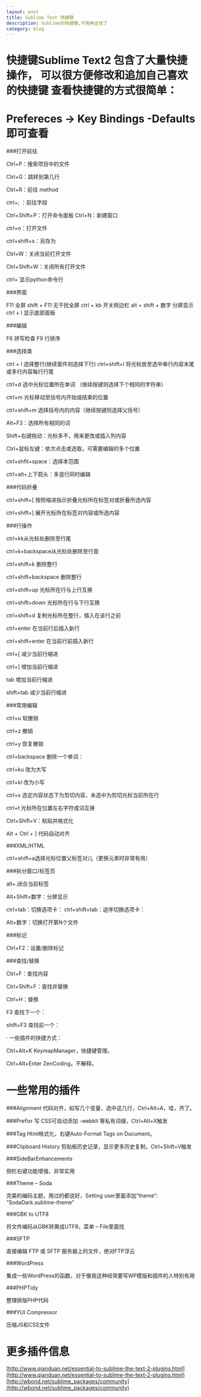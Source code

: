```yaml
---
layout: post
title: Sublime Text 快捷键
description: Sublime的快捷键,不用再去找了
category: blog
---
```


快捷键Sublime Text2 包含了大量快捷操作， 可以很方便修改和追加自己喜欢的快捷键
查看快捷键的方式很简单：
=============================================================================
Prefereces -> Key Bindings -Defaults即可查看
=============================================================================

###打开前往

Ctrl+P：搜索项目中的文件

Ctrl+G：跳转到第几行

Ctrl+R：前往 method

ctrl+; ：前往字段

Ctrl+Shift+P：打开命令面板
Ctrl+N：新建窗口

ctrl+o：打开文件

ctrl+shift+s：另存为

Ctrl+W：关闭当前打开文件

Ctrl+Shift+W：关闭所有打开文件

ctrl+\`显示python命令行

###界面

F11 全屏
shift + F11 无干扰全屏
ctrl + kb 开关侧边栏
alt + shift + 数字 分屏显示
ctrl + I 显示底部面板

###编辑

F6 拼写检查
F9 行排序

###选择类

ctrl + l 选择整行(继续案件则选择下行)
ctrl+shift+l 将光标放至选中单行内容末尾或多行内容每行行尾

ctrl+d 选中光标位置所在单词 （继续按键则选择下个相同的字符串）

ctrl+m 光标移动至括号内开始或结束的位置

ctrl+shift+m 选择括号内的内容（继续按键则选择父括号）

Alt+F3：选择所有相同的词

Shift+右键拖动：光标多不，用来更改或插入列内容

Ctrl+鼠标左键：依次点击或选取，可需要编辑的多个位置

ctrl+shfit+space：选择本范围

ctrl+alt+上下箭头：多竖行同时编辑

###代码折叠

ctrl+shift+\[ 按照缩进指示折叠光标所在标签对或折叠所选内容

ctrl+shift+\] 展开光标所在标签对内容或所选内容

###行操作

ctrl+kk从光标处删除至行尾

ctrl+k+backspace从光标处删除至行首

ctrl+shift+k 删除整行

ctrl+shift+backspace 删除整行

ctrl+shift+up 光标所在行与上行互换

ctrl+shift+down 光标所在行与下行互换

ctrl+shift+d 复制光标所在整行，插入在该行之前

ctrl+enter 在当前行后插入新行

ctrl+shift+enter 在当前行前插入新行

ctrl+\[ 减少当前行缩进

ctrl+\] 增加当前行缩进

tab 增加当前行缩进

shift+tab 减少当前行缩进

###常用编辑

ctrl+u 软撤销

ctrl+z 撤销

ctrl+y 恢复撤销

ctrl+backspace    删除一个单词：

ctrl+ku 改为大写

ctrl+kl 改为小写

ctrl+x 选定内容状态下为剪切内容，未选中为剪切光标当前所在行

ctrl+t 光标所在位置左右字符或词互换

Ctrl+Shift+V：粘贴并格式化

Alt + Ctrl + \]  代码自动对齐

###XML/HTML

ctrl+shift+a选择光标位置父标签对儿（更换元素时非常有用）

###拆分窗口/标签页

alt+.闭合当前标签

Alt+Shift+数字：分屏显示

ctrl+tab：切换选项卡：
ctrl+shift+tab：逆序切换选项卡：

Alt+数字：切换打开第N个文件

###标记

Ctrl+F2：设置/删除标记

###查找/替换

Ctrl+F：查找内容

Ctrl+Shift+F：查找并替换

Ctrl+H：替换

F3          查找下一个：

shift+F3    查找前一个：

 

·        一些插件的快捷方式：

Ctrl+Alt+K KeymapManager，快捷键管理。

Ctrl+Alt+Enter ZenCoding，不解释。



一些常用的插件
=============================================================================



###Alignment
代码对齐，如写几个变量，选中这几行，Ctrl+Alt+A，哇，齐了。

###Prefixr
写 CSS可自动添加 -webkit 等私有词缀，Ctrl+Alt+X触发

###Tag
Html格式化，右键Auto-Format Tags on Ducument。

###Clipboard History
剪贴板历史记录，显示更多历史复制，Ctrl+Shift+V触发

###SideBarEnhancements

侧栏右键功能增强，非常实用

 

###Theme – Soda

完美的编码主题，用过的都说好，Setting user里面添加”theme”: “SodaDark.sublime-theme”

 

###GBK to UTF8

将文件编码从GBK转黄成UTF8，菜单 – File里面找

 

###SFTP

直接编辑 FTP 或 SFTP 服务器上的文件，绝对FTP浮云

 

###WordPress

集成一些WordPress的函数，对于像我这种经常要写WP模版和插件的人特别有用

 

###PHPTidy

整理排版PHP代码

 

###YUI Compressor

压缩JS和CSS文件


更多插件信息
====================================================================
[http://www.qianduan.net/essential-to-sublime-the-text-2-plugins.html](http://www.qianduan.net/essential-to-sublime-the-text-2-plugins.html)
[http://wbond.net/sublime_packages/community](http://wbond.net/sublime_packages/community)